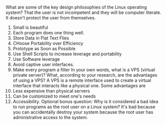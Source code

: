 What are some of the key design philosophies of the Linux operating system?
  That the user is not incompetent and they will be computer literate. It doesn't protect the user from themselves.
  1. Small is beautiful
  2. Each program does one thing well.
  3. Store Data in Flat Text Flies
  4. CHoose Portability over Efficiency
  5. Prototype as Soon as Possible
  6. Use Shell Scripts to increase leverage and portability
  7. Use Software leverage
  8. Avoid captive user interfaces.
  9. Make every program a filter
In your own words, what is a VPS (virtual private server)? What, according to your research, are the advantages of using a VPS?
  A VPS is a remote interface used to create a virtual interface that interacts like a physical one. 
  Some advantages are 
  1. Less expensive than physical servers
  2. Can be customized to meet one's needs
  3. Accessibility.
Optional bonus question: Why is it considered a bad idea to run programs as the root user on a Linux system?
It's bad because you can accidentally destroy your system because the root user has administrative access to the system.